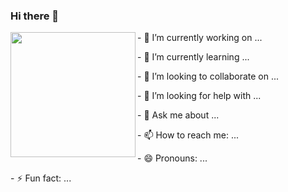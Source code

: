 ### Hi there 👋

<img align="left" height="200" src="https://media.giphy.com/media/ao9DUiTKH60XS/giphy.gif"/>

<p> - 🔭 I’m currently working on ... </p>
<p> - 🌱 I’m currently learning ... </p>
<p> - 👯 I’m looking to collaborate on ... </p>
<p> - 🤔 I’m looking for help with ... </p>
<p> - 💬 Ask me about ... </p>
<p> - 📫 How to reach me: ... </p>
<p> - 😄 Pronouns: ... </p>
<p> - ⚡ Fun fact: ... </p>
